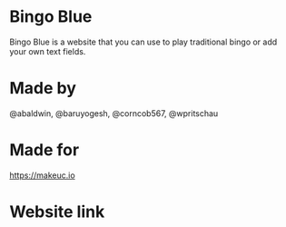 # Bingo Blue
Bingo Blue is a website that you can use to play traditional bingo or add your own text fields.

# Made by

@abaldwin, @baruyogesh, @corncob567, @wpritschau

# Made for

https://makeuc.io

# Website link
